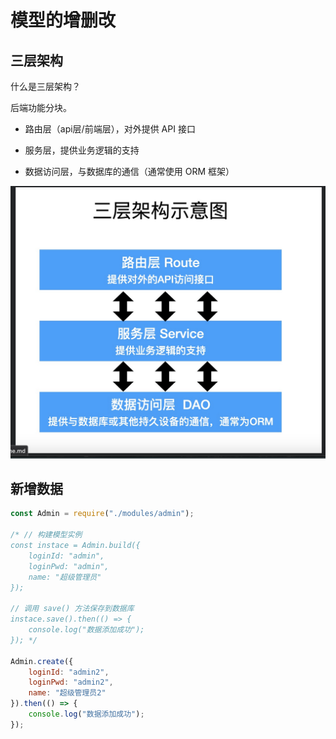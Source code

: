 # 模型的增删改

## 三层架构

什么是三层架构？

后端功能分块。

- 路由层（api层/前端层），对外提供 API 接口

- 服务层，提供业务逻辑的支持

- 数据访问层，与数据库的通信（通常使用 ORM 框架）

![alt text](image.png)

## 新增数据

```js
const Admin = require("./modules/admin");

/* // 构建模型实例
const instace = Admin.build({
    loginId: "admin",
    loginPwd: "admin",
    name: "超级管理员"
});

// 调用 save() 方法保存到数据库
instace.save().then(() => {
    console.log("数据添加成功");
}); */

Admin.create({
    loginId: "admin2",
    loginPwd: "admin2",
    name: "超级管理员2"
}).then(() => {
    console.log("数据添加成功");
});
```